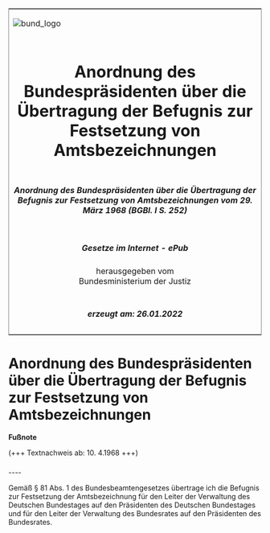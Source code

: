 <span id="DECKBLATT.html"></span>

<table border="0" frame="border" width="100%">

<tr valign="top">

<td align="left">

![bund\_logo](BfJ_2021_Web_de_de.gif)

</td>

<td align="right">

 

</td>

</tr>

<tr align="center" valign="middle">

<td colspan="2">

# Anordnung des Bundespräsidenten über die Übertragung der Befugnis zur Festsetzung von Amtsbezeichnungen

</td>

</tr>

<tr align="center" valign="middle">

<td colspan="2">

##### Anordnung des Bundespräsidenten über die Übertragung der Befugnis zur Festsetzung von Amtsbezeichnungen vom 29. März 1968 (BGBl. I S. 252)

</td>

</tr>

<tr align="center" valign="middle">

<td colspan="2">

  
  

##### Gesetze im Internet - ePub  
  
herausgegeben vom  
Bundesministerium der Justiz

</td>

</tr>

<tr align="center" valign="bottom">

<td colspan="2">

  
  

##### erzeugt am: 26.01.2022

</td>

</tr>

</table>

<span id="BJNR002520968.html"></span>

# Anordnung des Bundespräsidenten über die Übertragung der Befugnis zur Festsetzung von Amtsbezeichnungen

<div>

  
**Fußnote**

<div class="jnhtml">

<div>

<div class="jurAbsatz">

(+++ Textnachweis ab: 10. 4.1968 +++)

</div>

</div>

</div>

</div>

<span id="BJNR002520968BJNE000100303.html"></span>

###   
\----

<div>

<div class="jnhtml">

<div>

<div class="jurAbsatz">

Gemäß § 81 Abs. 1 des Bundesbeamtengesetzes übertrage ich die Befugnis
zur Festsetzung der Amtsbezeichnung für den Leiter der Verwaltung des
Deutschen Bundestages auf den Präsidenten des Deutschen Bundestages und
für den Leiter der Verwaltung des Bundesrates auf den Präsidenten des
Bundesrates.

</div>

</div>

</div>

</div>
